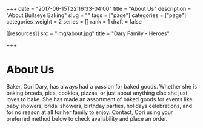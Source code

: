 +++
date = "2017-06-15T22:16:33-04:00"
title = "About Us"
description = "About Bullseye Baking"
slug = ""
tags = ["page"]
categories = ["page"]
categories_weight = 2
series = []
rank = 1
draft = false

[[resources]]
    src = "img/about.jpg"
    title = "Dary Family - Heroes"
    
+++


About Us
========

Baker, Cori Dary, has always had a passion for baked goods. Whether she is baking breads, pies, cookies, pizzas, or just about anything else she just loves to bake. She has made an assortment of baked goods for events like baby showers, bridal showers, birthday parties, holidays celebrations, and for no reason at all for her family to enjoy. Contact, Cori using your preferred method below to check availability and place an order.
